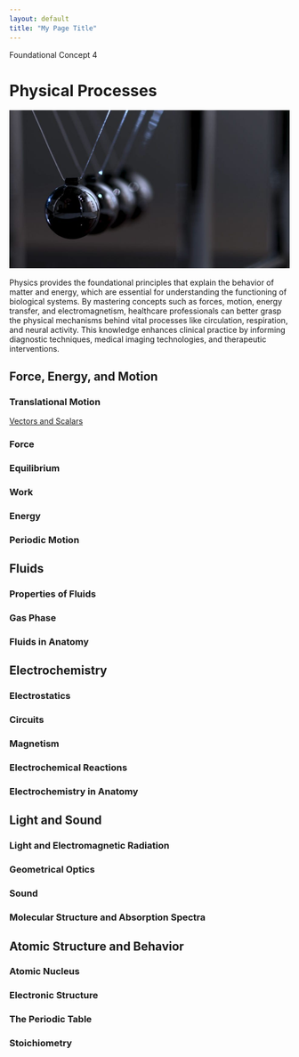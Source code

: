 ```yaml
---
layout: default
title: "My Page Title"
---
```

Foundational Concept 4
# Physical Processes
![Cover image](assets/cover_physical.jpg)

Physics provides the foundational principles that explain the behavior of matter and energy, which are essential for understanding the functioning of biological systems. By mastering concepts such as forces, motion, energy transfer, and electromagnetism, healthcare professionals can better grasp the physical mechanisms behind vital processes like circulation, respiration, and neural activity. This knowledge enhances clinical practice by informing diagnostic techniques, medical imaging technologies, and therapeutic interventions. 

## Force, Energy, and Motion
### Translational Motion
[Vectors and Scalars](force_energy_motion/vectors_and_scalars.md)
### Force
### Equilibrium
### Work
### Energy
### Periodic Motion

## Fluids
### Properties of Fluids
### Gas Phase
### Fluids in Anatomy

## Electrochemistry
### Electrostatics
### Circuits
### Magnetism
### Electrochemical Reactions
### Electrochemistry in Anatomy

## Light and Sound
### Light and Electromagnetic Radiation
### Geometrical Optics 
### Sound
### Molecular Structure and Absorption Spectra

## Atomic Structure and Behavior
### Atomic Nucleus
### Electronic Structure
### The Periodic Table
### Stoichiometry